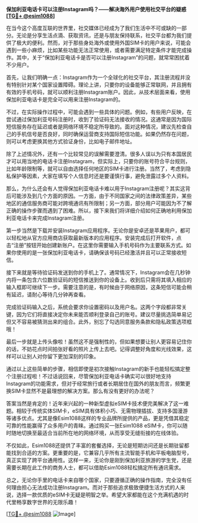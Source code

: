 **保加利亚电话卡可以注册Instagram吗？——解决海外用户使用社交平台的疑惑[[TG💪+ @esim1088](https://t.me/s/esim1088)]**

在当今这个高度互联的世界里，社交媒体已经成为了我们生活中不可或缺的一部分。无论是分享生活点滴、获取资讯，还是与朋友保持联系，社交平台都为我们提供了极大的便利。然而，对于那些身处海外或使用外国SIM卡的用户来说，可能会遇到一些小麻烦，比如某些功能无法正常使用，或者需要满足特定条件才能完成操作。其中，关于“保加利亚电话卡是否可以注册Instagram”的问题，就常常困扰着不少用户。

首先，让我们明确一点：Instagram作为一个全球化的社交平台，其注册流程并没有特别针对某个国家设置障碍。理论上讲，只要你的设备能够正常联网，并且拥有有效的手机号码，就可以顺利注册Instagram账户。因此，从技术层面来看，使用保加利亚电话卡是完全可以用来注册Instagram的。

不过，在实际操作过程中，可能会遇到一些具体的问题。例如，有些用户反映，在尝试通过保加利亚号码注册时，收到了验证码无法接收的情况。这通常是因为国际短信服务存在延迟或者是网络环境不稳定所导致的。面对这种情况，建议先检查自己的手机信号是否良好，同时确保运营商支持国际短信功能。如果仍然存在问题，则可以考虑更换其他方式验证身份，比如电子邮件地址。

除了上述情况外，还有一个比较常见的误解需要澄清。很多人误以为只有本国居民才可以用当地的电话卡注册Instagram，但实际上，只要你的账号符合平台规则，比如年龄限制等，就可以自由选择任何地区的SIM卡进行注册。当然了，考虑到隐私保护等因素，大家在填写个人信息时还是要谨慎行事，避免泄露过多个人资料。

那么，为什么还会有人觉得保加利亚电话卡难以用于Instagram注册呢？其实这背后可能涉及到几个方面的原因。一方面，由于不同国家之间的法律政策差异，某些地区的通信服务商可能对跨境通讯有所限制；另一方面，部分用户可能因为不了解正确的操作步骤而遇到了困难。所以，接下来我们将详细介绍如何正确地利用保加利亚电话卡来完成Instagram注册。

第一步当然是下载并安装Instagram应用程序。无论你是安卓还是苹果用户，都可以轻松地从官方应用商店获取最新版本的应用程序。安装完成后打开软件，点击“注册”按钮开始创建新账户。在这里你需要输入手机号码作为主要联系方式。如果你使用的是一张保加利亚电话卡，请确保该号码已经激活并且可以正常接收短信。

接下来就是等待验证码发送到你的手机上了。通常情况下，Instagram会在几秒钟内将一条包含六位数验证码的短信推送到你的设备上。收到后只需将其填入相应的输入框即可继续下一步。需要注意的是，有时候由于网络原因，这条短信可能会稍有延迟，请耐心等待几分钟再查看。

完成验证码输入之后，系统会要求你设置密码以及用户名。这两个字段都非常关键，因为它们将直接决定你未来能否顺利登录自己的账号。建议尽量挑选简单易记但又不容易被猜测出来的组合。此外，别忘了勾选同意服务条款和隐私政策选项框哦！

最后一步就是上传头像啦！虽然这不是强制性的，但如果想要让别人更容易记住你的话，不妨花点时间拍张好看的照片上传上去吧。记得调整好角度和光线效果，这样可以让别人对你留下更加深刻的印象。

通过以上这些简单的步骤，相信即使是初次接触Instagram的新手也能轻松搞定整个注册过程啦！不过话说回来，尽管保加利亚电话卡确实可以很好地支持Instagram的功能需求，但对于经常旅行或者长期居住在国外的朋友而言，频繁更换SIM卡显然不是最理想的解决方案。那么有没有更好的办法呢？

答案当然是肯定的！近年来兴起的一种新型虚拟eSIM卡技术便完美解决了这一难题。相较于传统实体SIM卡，eSIM具有体积小巧、无需物理插拔、支持多国漫游等诸多优点。尤其是像Esim1088这样的专业品牌所提供的产品，更是凭借其稳定可靠的性能赢得了众多用户的青睐。通过购买一张Esim1088 eSIM卡，你可以随时随地切换至最适合当前所在地的网络环境，从而享受无缝衔接的在线体验。

不仅如此，Esim1088还提供了丰富的套餐选择，无论是短期访问还是长期驻留都能找到合适的方案。更重要的是，它兼容几乎所有主流智能手机和平板电脑型号，真正实现了跨平台通用性。这样一来，无论你是刚到保加利亚旅游的学生党，还是需要长期在此工作的商务人士，都可以借助Esim1088轻松搞定所有通讯需求。

总之，无论你手里的电话卡来自哪个国家，只要遵循正确的操作指南，完全没有任何理由担心无法成功注册Instagram。而对于那些追求极致便捷生活方式的人来说，选择一款优质的eSIM卡无疑是明智之举。希望大家都能在这个充满机遇的时代里畅享数字世界的无限乐趣！

[[TG💪+ @esim1088](https://t.me/s/esim1088) ![Image](https://i.postimg.cc/4NQfJmqS/Snipaste-2025-05-13-00-14-12.png)]